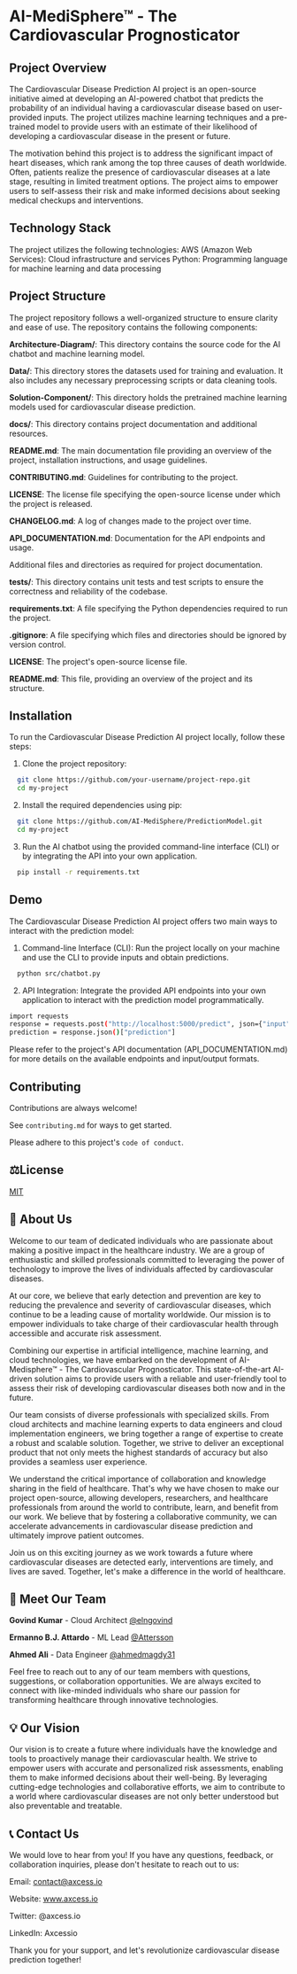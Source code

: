 
# AI-MediSphere™ - The Cardiovascular Prognosticator

## Project Overview
The Cardiovascular Disease Prediction AI project is an open-source initiative aimed at developing an AI-powered chatbot that predicts the probability of an individual having a cardiovascular disease based on user-provided inputs. The project utilizes machine learning techniques and a pre-trained model to provide users with an estimate of their likelihood of developing a cardiovascular disease in the present or future.

The motivation behind this project is to address the significant impact of heart diseases, which rank among the top three causes of death worldwide. Often, patients realize the presence of cardiovascular diseases at a late stage, resulting in limited treatment options. The project aims to empower users to self-assess their risk and make informed decisions about seeking medical checkups and interventions.

## Technology Stack
The project utilizes the following technologies:
AWS (Amazon Web Services): Cloud infrastructure and services
Python: Programming language for machine learning and data processing

## Project Structure

The project repository follows a well-organized structure to ensure clarity and ease of use. The repository contains the following components:

**Architecture-Diagram/**: This directory contains the source code for the AI chatbot and machine learning model.

**Data/**: This directory stores the datasets used for training and evaluation. It also includes any necessary preprocessing scripts or data cleaning tools.

**Solution-Component/**: This directory holds the pretrained machine learning models used for cardiovascular disease prediction.

**docs/**: This directory contains project documentation and additional resources.

**README.md**: The main documentation file providing an overview of the project, installation instructions, and usage guidelines.

**CONTRIBUTING.md**: Guidelines for contributing to the project.

**LICENSE**: The license file specifying the open-source license under which the project is released.

**CHANGELOG.md**: A log of changes made to the project over time.

**API_DOCUMENTATION.md**: Documentation for the API endpoints and usage.

Additional files and directories as required for project documentation.

**tests/**: This directory contains unit tests and test scripts to ensure the correctness and reliability of the codebase.

**requirements.txt**: A file specifying the Python dependencies required to run the project.

**.gitignore**: A file specifying which files and directories should be ignored by version control.

**LICENSE**: The project's open-source license file.

**README.md**: This file, providing an overview of the project and its structure.

## Installation

To run the Cardiovascular Disease Prediction AI project locally, follow these steps:

1. Clone the project repository:

```bash
  git clone https://github.com/your-username/project-repo.git
  cd my-project
```

2. Install the required dependencies using pip:

```bash
  git clone https://github.com/AI-MediSphere/PredictionModel.git
  cd my-project
```
3. Run the AI chatbot using the provided command-line interface (CLI) or by integrating the API into your own application.

```bash
  pip install -r requirements.txt
```

## Demo

The Cardiovascular Disease Prediction AI project offers two main ways to interact with the prediction model:

1. Command-line Interface (CLI): Run the project locally on your machine and use the CLI to provide inputs and obtain predictions.

```bash
  python src/chatbot.py
```

2. API Integration: Integrate the provided API endpoints into your own application to interact with the prediction model programmatically.

```bash
import requests
response = requests.post("http://localhost:5000/predict", json={"input": "user-input-data"})
prediction = response.json()["prediction"]

```

Please refer to the project's API documentation (API_DOCUMENTATION.md) for more details on the available endpoints and input/output formats.

## Contributing

Contributions are always welcome!

See `contributing.md` for ways to get started.

Please adhere to this project's `code of conduct`.


## **⚖️License**

[MIT](https://choosealicense.com/licenses/mit/)



## **🚀** About Us

Welcome to our team of dedicated individuals who are passionate about making a positive impact in the healthcare industry. We are a group of enthusiastic and skilled professionals committed to leveraging the power of technology to improve the lives of individuals affected by cardiovascular diseases.

At our core, we believe that early detection and prevention are key to reducing the prevalence and severity of cardiovascular diseases, which continue to be a leading cause of mortality worldwide. Our mission is to empower individuals to take charge of their cardiovascular health through accessible and accurate risk assessment.

Combining our expertise in artificial intelligence, machine learning, and cloud technologies, we have embarked on the development of AI-Medisphere™ - The Cardiovascular Prognosticator. This state-of-the-art AI-driven solution aims to provide users with a reliable and user-friendly tool to assess their risk of developing cardiovascular diseases both now and in the future.

Our team consists of diverse professionals with specialized skills. From cloud architects and machine learning experts to data engineers and cloud implementation engineers, we bring together a range of expertise to create a robust and scalable solution. Together, we strive to deliver an exceptional product that not only meets the highest standards of accuracy but also provides a seamless user experience.

We understand the critical importance of collaboration and knowledge sharing in the field of healthcare. That's why we have chosen to make our project open-source, allowing developers, researchers, and healthcare professionals from around the world to contribute, learn, and benefit from our work. We believe that by fostering a collaborative community, we can accelerate advancements in cardiovascular disease prediction and ultimately improve patient outcomes.

Join us on this exciting journey as we work towards a future where cardiovascular diseases are detected early, interventions are timely, and lives are saved. Together, let's make a difference in the world of healthcare.

## **👥** Meet Our Team

**Govind Kumar** - Cloud Architect [@elngovind](https://www.github.com/elngovind)

**Ermanno B.J. Attardo** - ML Lead [@Attersson](https://www.github.com/Attersson)

**Ahmed Ali** - Data Engineer [@ahmedmagdy31](https://github.com/Ahmedmagdy31)


Feel free to reach out to any of our team members with questions, suggestions, or collaboration opportunities. We are always excited to connect with like-minded individuals who share our passion for transforming healthcare through innovative technologies.

## **💡 Our Vision**
Our vision is to create a future where individuals have the knowledge and tools to proactively manage their cardiovascular health. We strive to empower users with accurate and personalized risk assessments, enabling them to make informed decisions about their well-being. By leveraging cutting-edge technologies and collaborative efforts, we aim to contribute to a world where cardiovascular diseases are not only better understood but also preventable and treatable.

## **📞 Contact Us**

We would love to hear from you! If you have any questions, feedback, or collaboration inquiries, please don't hesitate to reach out to us:

Email: contact@axcess.io

Website: www.axcess.io

Twitter: @axcess.io

LinkedIn: Axcessio

Thank you for your support, and let's revolutionize cardiovascular disease prediction together!

